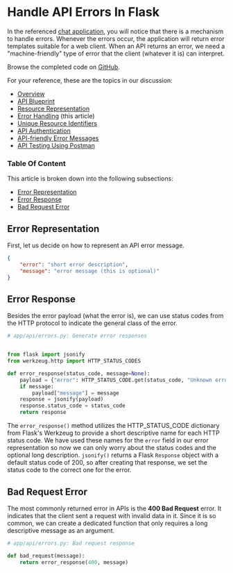 # Handle API Errors In Flask

In the referenced [chat application](https://github.com/GitauHarrison/api_in_flask/blob/v2.0.0-blueprint/app/errors/handlers.py), you will notice that there is a mechanism to handle errors. Whenever the errors occur, the application will return error templates suitable for a web client. When an API returns an error, we need a "machine-friendly" type of error that the client (whatever it is) can interpret. 

Browse the completed code on [GitHub](https://github.com/GitauHarrison/api_in_flask/tree/v5.0.0.0-handle-api-errors).

For your reference, these are the topics in our discussion:

- [Overview](00_overview.md)
- [API Blueprint](01_api_blueprint.md)
- [Resource Representation](02_resource_representation.md)
- [Error Handling](03_error_handling.md) (this article)
- [Unique Resource Identifiers](04_unique_resource_identifiers.md)
- [API Authentication](05_api_authentication.md)
- [API-friendly Error Messages](06_api_friendly_error_messages.md)
- [API Testing Using Postman](07_api_testing_postman.md)


### Table Of Content

This article is broken down into the following subsections:

- [Error Representation](#error-representation)
- [Error Response](#error-response)
- [Bad Request Error](#bad-request-error)


## Error Representation

First, let us decide on how to represent an API error message.

```json
{
    "error": "short error description",
    "message": "error message (this is optional)"
}
```


## Error Response

Besides the error payload (what the error is), we can use status codes from the HTTP protocol to indicate the general class of the error.

```python
# app/api/errors.py: Generate error responses


from flask import jsonify
from werkzeug.http import HTTP_STATUS_CODES

def error_response(status_code, message=None):
    payload = {"error": HTTP_STATUS_CODE.get(status_code, "Unknown error")}
    if message:
        payload["message"] = message
    response = jsonify(payload)
    response.status_code = status_code
    return response

```

The `error_response()` method utilizes the HTTP_STATUS_CODE dictionary from Flask's Werkzeug to provide a short descriptive name for each HTTP status code. We have used these names for the `error` field in our error representation so now we can only worry about the status codes and the optional long description. `jsonify()` returns a Flask `Response` object with a default status code of 200, so after creating that response, we set the status code to the correct one for the error.


## Bad Request Error

The most commonly returned error in APIs is the **400 Bad Request** error. It indicates that the client sent a request with invalid data in it. Since it is so common, we can create a dedicated function that only requires a long descriptive message as an argument.

```python
# app/api/errors.py: Bad request response

def bad_request(message):
    return error_response(400, message)

```